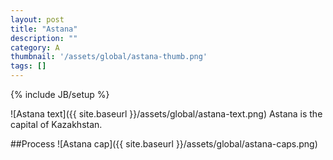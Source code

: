 ```yaml
---
layout: post
title: "Astana"
description: ""
category: A
thumbnail: '/assets/global/astana-thumb.png'
tags: []
---
```

{% include JB/setup %}

![Astana text]({{ site.baseurl }}/assets/global/astana-text.png)
Astana is the capital of Kazakhstan.

##Process
![Astana cap]({{ site.baseurl }}/assets/global/astana-caps.png)